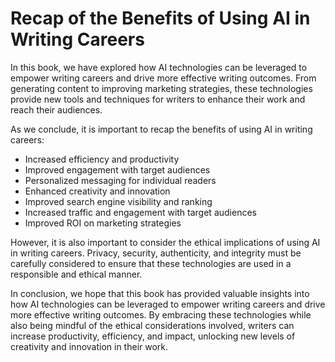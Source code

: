 Recap of the Benefits of Using AI in Writing Careers
================================================================

In this book, we have explored how AI technologies can be leveraged to empower writing careers and drive more effective writing outcomes. From generating content to improving marketing strategies, these technologies provide new tools and techniques for writers to enhance their work and reach their audiences.

As we conclude, it is important to recap the benefits of using AI in writing careers:

* Increased efficiency and productivity
* Improved engagement with target audiences
* Personalized messaging for individual readers
* Enhanced creativity and innovation
* Improved search engine visibility and ranking
* Increased traffic and engagement with target audiences
* Improved ROI on marketing strategies

However, it is also important to consider the ethical implications of using AI in writing careers. Privacy, security, authenticity, and integrity must be carefully considered to ensure that these technologies are used in a responsible and ethical manner.

In conclusion, we hope that this book has provided valuable insights into how AI technologies can be leveraged to empower writing careers and drive more effective writing outcomes. By embracing these technologies while also being mindful of the ethical considerations involved, writers can increase productivity, efficiency, and impact, unlocking new levels of creativity and innovation in their work.
